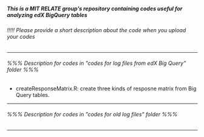##### This is a MIT RELATE group's repository containing codes useful for analyzing edX BigQuery tables
###### !!!!! Please provide a short description about the code when you upload your codes 
----------------

###### %%% Description for codes in "codes for log files from edX Big Query" folder %%%

- createResponseMatrix.R: create three kinds of resposne matrix from Big Query tables. 





----------------

###### %%% Description for codes in "codes for old log files" folder %%%






----------------

